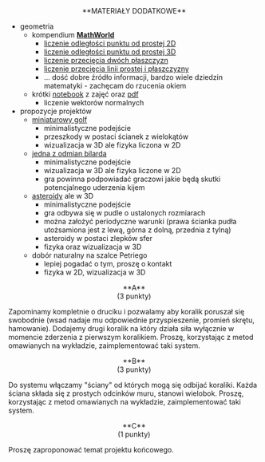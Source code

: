 <center>
**MATERIAŁY DODATKOWE**
</center>

- geometria
  - kompendium [**MathWorld**](https://mathworld.wolfram.com/)
    - [liczenie odległości punktu od prostej 2D](https://mathworld.wolfram.com/Point-LineDistance2-Dimensional.html)
    - [liczenie odległości punktu od prostej 3D](https://mathworld.wolfram.com/Point-LineDistance3-Dimensional.html)
    - [liczenie przecięcia dwóch płaszczyzn](https://mathworld.wolfram.com/Plane-PlaneIntersection.html)
    - [liczenie przecięcia linii prostej i płaszczyzny](https://mathworld.wolfram.com/Line-PlaneIntersection.html)
    - ... dość dobre źródło informacji, bardzo wiele dziedzin matematyki - zachęcam do rzucenia okiem
  - krótki [notebook](---ThisDir---/geom1.nb) z zajęć oraz [pdf](---ThisDir---/geom1.pdf)
    - liczenie wektorów normalnych
- propozycje projektów
  - [miniaturowy golf](https://en.wikipedia.org/wiki/Miniature_golf)
    - minimalistyczne podejście
    - przeszkody w postaci ścianek z wielokątów
    - wizualizacja w 3D ale fizyka liczona w 2D
  - [jedna z odmian bilarda](https://en.wikipedia.org/wiki/Cue_sports)
    - minimalistyczne podejście
    - wizualizacja w 3D ale fizyka liczone w 2D
    - gra powinna podpowiadać graczowi jakie będą skutki potencjalnego uderzenia kijem 
  - [asteroidy](https://en.wikipedia.org/wiki/Asteroids_(video_game)) ale w 3D
    - minimalistyczne podejście
    - gra odbywa się w pudle o ustalonych rozmiarach
    - można założyć periodyczne warunki (prawa ścianka pudła utożsamiona jest z lewą, górna z dolną, przednia z tylną)
    - asteroidy w postaci zlepków sfer
    - fizyka oraz wizualizacja w 3D
  - dobór naturalny na szalce Petriego
    - lepiej pogadać o tym, proszę o kontakt
    - fizyka w 2D, wizualizacja w 3D

<center>
**A** 
</center>

<center>
(3 punkty)
</center>

Zapominamy kompletnie o druciku i pozwalamy aby koralik poruszał się swobodnie
(wsad nadaje mu odpowiednie przyspieszenie, promień skrętu, hamowanie).
Dodajemy drugi koralik na który działa siła wyłącznie w momencie 
zderzenia z pierwszym koralikiem. Proszę, korzystając z metod omawianych na wykładzie,
zaimplementować taki system.

<center>
**B** 
</center>

<center>
(3 punkty)
</center>

Do systemu włączamy "ściany" od których mogą się odbijać koraliki.
Każda ściana składa się z prostych odcinków muru, stanowi wielobok.
Proszę, korzystając z metod omawianych na wykładzie,
zaimplementować taki system.


<center>
**C** 
</center>

<center>
(1 punkty)
</center>

Proszę zaproponować temat projektu końcowego.
